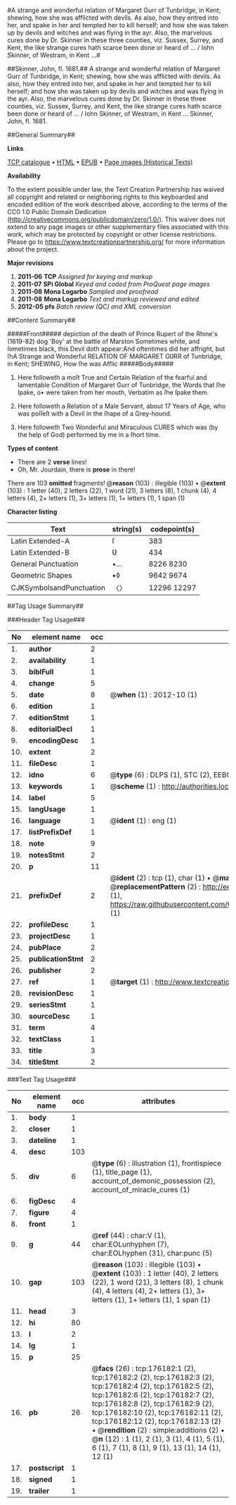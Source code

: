 #A strange and wonderful relation of Margaret Gurr of Tunbridge, in Kent; shewing, how she was afflicted with devils. As also, how they entred into her, and spake in her and tempted her to kill herself; and how she was taken up by devils and witches and was flying in the ayr. Also, the marvelous cures done by Dr. Skinner in these three counties, viz. Sussex, Surrey, and Kent, the like strange cures hath scarce been done or heard of ... / Iohn Skinner, of Westram, in Kent ...#

##Skinner, John, fl. 1681.##
A strange and wonderful relation of Margaret Gurr of Tunbridge, in Kent; shewing, how she was afflicted with devils. As also, how they entred into her, and spake in her and tempted her to kill herself; and how she was taken up by devils and witches and was flying in the ayr. Also, the marvelous cures done by Dr. Skinner in these three counties, viz. Sussex, Surrey, and Kent, the like strange cures hath scarce been done or heard of ... / Iohn Skinner, of Westram, in Kent ...
Skinner, John, fl. 1681.

##General Summary##

**Links**

[TCP catalogue](http://www.ota.ox.ac.uk/tcp/)  • 
[HTML](http://tei.it.ox.ac.uk/tcp/Texts-HTML/free/B05/B05879.html)  • 
[EPUB](http://tei.it.ox.ac.uk/tcp/Texts-EPUB/free/B05/B05879.epub) • 
[Page images (Historical Texts)](https://historicaltexts.jisc.ac.uk/eebo-52614945e)

**Availability**

To the extent possible under law, the Text Creation Partnership has waived all copyright and related or neighboring rights to this keyboarded and encoded edition of the work described above, according to the terms of the CC0 1.0 Public Domain Dedication (http://creativecommons.org/publicdomain/zero/1.0/). This waiver does not extend to any page images or other supplementary files associated with this work, which may be protected by copyright or other license restrictions. Please go to https://www.textcreationpartnership.org/ for more information about the project.

**Major revisions**

1. __2011-06__ __TCP__ *Assigned for keying and markup*
1. __2011-07__ __SPi Global__ *Keyed and coded from ProQuest page images*
1. __2011-08__ __Mona Logarbo__ *Sampled and proofread*
1. __2011-08__ __Mona Logarbo__ *Text and markup reviewed and edited*
1. __2012-05__ __pfs__ *Batch review (QC) and XML conversion*

##Content Summary##

#####Front#####
depiction of the death of Prince Rupert of the Rhine's (1619-82) dog 'Boy' at the battle of Marston Sometimes white, and ſometimes black, this Devil doth appear:And oftentimes did her affright, but ſhA Strange and Wonderful RELATION OF MARGARET GƲRR of Tunbridge, in Kent; SHEWING, How ſhe was Afflic
#####Body#####

1. Here followeth a moſt True and Certain Relation of the fearful and lamentable Condition of Margaret Gurr of Tunbridge, the Words that ſhe ſpake, o• were taken from her mouth, Verbatim as ſhe ſpake them.

1. Here followeth a Relation of a Male Servant, about 17 Years of Age, who was poſſeſt with a Devil in the ſhape of a Grey-hound.

1. Here followeth Two Wonderful and Miraculous CURES which was (by the help of God) performed by me in a ſhort time.

**Types of content**

  * There are 2 **verse** lines!
  * Oh, Mr. Jourdain, there is **prose** in there!

There are 103 **omitted** fragments! 
 @__reason__ (103) : illegible (103)  •  @__extent__ (103) : 1 letter (40), 2 letters (22), 1 word (21), 3 letters (8), 1 chunk (4), 4 letters (4), 2+ letters (1), 3+ letters (1), 1+ letters (1), 1 span (1)

**Character listing**


|Text|string(s)|codepoint(s)|
|---|---|---|
|Latin Extended-A|ſ|383|
|Latin Extended-B|Ʋ|434|
|General Punctuation|•…|8226 8230|
|Geometric Shapes|▪◊|9642 9674|
|CJKSymbolsandPunctuation|〈〉|12296 12297|

##Tag Usage Summary##

###Header Tag Usage###

|No|element name|occ|attributes|
|---|---|---|---|
|1.|__author__|2||
|2.|__availability__|1||
|3.|__biblFull__|1||
|4.|__change__|5||
|5.|__date__|8| @__when__ (1) : 2012-10 (1)|
|6.|__edition__|1||
|7.|__editionStmt__|1||
|8.|__editorialDecl__|1||
|9.|__encodingDesc__|1||
|10.|__extent__|2||
|11.|__fileDesc__|1||
|12.|__idno__|6| @__type__ (6) : DLPS (1), STC (2), EEBO-CITATION (1), OCLC (1), VID (1)|
|13.|__keywords__|1| @__scheme__ (1) : http://authorities.loc.gov/ (1)|
|14.|__label__|5||
|15.|__langUsage__|1||
|16.|__language__|1| @__ident__ (1) : eng (1)|
|17.|__listPrefixDef__|1||
|18.|__note__|9||
|19.|__notesStmt__|2||
|20.|__p__|11||
|21.|__prefixDef__|2| @__ident__ (2) : tcp (1), char (1)  •  @__matchPattern__ (2) : ([0-9\-]+):([0-9IVX]+) (1), (.+) (1)  •  @__replacementPattern__ (2) : http://eebo.chadwyck.com/downloadtiff?vid=$1&page=$2 (1), https://raw.githubusercontent.com/textcreationpartnership/Texts/master/tcpchars.xml#$1 (1)|
|22.|__profileDesc__|1||
|23.|__projectDesc__|1||
|24.|__pubPlace__|2||
|25.|__publicationStmt__|2||
|26.|__publisher__|2||
|27.|__ref__|1| @__target__ (1) : http://www.textcreationpartnership.org/docs/. (1)|
|28.|__revisionDesc__|1||
|29.|__seriesStmt__|1||
|30.|__sourceDesc__|1||
|31.|__term__|4||
|32.|__textClass__|1||
|33.|__title__|3||
|34.|__titleStmt__|2||


###Text Tag Usage###

|No|element name|occ|attributes|
|---|---|---|---|
|1.|__body__|1||
|2.|__closer__|1||
|3.|__dateline__|1||
|4.|__desc__|103||
|5.|__div__|6| @__type__ (6) : illustration (1), frontispiece (1), title_page (1), account_of_demonic_possession (2), account_of_miracle_cures (1)|
|6.|__figDesc__|4||
|7.|__figure__|4||
|8.|__front__|1||
|9.|__g__|44| @__ref__ (44) : char:V (1), char:EOLunhyphen (7), char:EOLhyphen (31), char:punc (5)|
|10.|__gap__|103| @__reason__ (103) : illegible (103)  •  @__extent__ (103) : 1 letter (40), 2 letters (22), 1 word (21), 3 letters (8), 1 chunk (4), 4 letters (4), 2+ letters (1), 3+ letters (1), 1+ letters (1), 1 span (1)|
|11.|__head__|3||
|12.|__hi__|80||
|13.|__l__|2||
|14.|__lg__|1||
|15.|__p__|25||
|16.|__pb__|26| @__facs__ (26) : tcp:176182:1 (2), tcp:176182:2 (2), tcp:176182:3 (2), tcp:176182:4 (2), tcp:176182:5 (2), tcp:176182:6 (2), tcp:176182:7 (2), tcp:176182:8 (2), tcp:176182:9 (2), tcp:176182:10 (2), tcp:176182:11 (2), tcp:176182:12 (2), tcp:176182:13 (2)  •  @__rendition__ (2) : simple:additions (2)  •  @__n__ (12) : 1 (1), 2 (1), 3 (1), 4 (1), 5 (1), 6 (1), 7 (1), 8 (1), 9 (1), 13 (1), 14 (1), 12 (1)|
|17.|__postscript__|1||
|18.|__signed__|1||
|19.|__trailer__|1||
